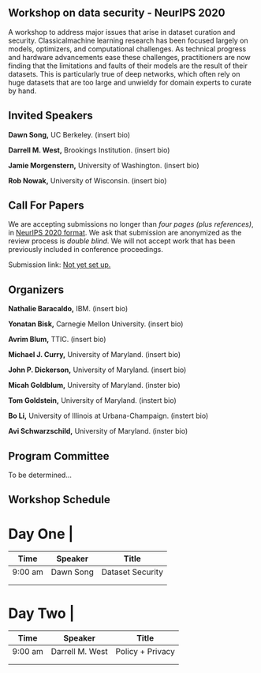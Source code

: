 ## Workshop on data security - NeurIPS 2020

A workshop to address major issues that arise in dataset curation and security. Classicalmachine learning research has been focused largely on models,  optimizers,  and computational challenges. As technical progress and hardware advancements ease these challenges, practitioners are now finding that the limitations and faults of their models are the result of their datasets. This is particularly true of deep networks, which often rely on huge datasets that are too large and unwieldy for domain experts to curate by hand.

## Invited Speakers
**Dawn Song,** UC Berkeley. (insert bio)

**Darrell M. West,** Brookings Institution. (insert bio)

**Jamie Morgenstern,** University of Washington. (insert bio)

**Rob Nowak,** University of Wisconsin. (insert bio)

## Call For Papers
We are accepting submissions no longer than _four pages (plus references)_, in [NeurIPS 2020 format](https://neurips.cc/Conferences/2020/PaperInformation/StyleFiles). We ask that submission are anonymized as the review process is _double blind_. We will not accept work that has been previously included in conference proceedings.

Submission link: [Not yet set up.](https://youtu.be/eo5Wr0Ndd68?t=42)

## Organizers
**Nathalie Baracaldo,** IBM. (insert bio)

**Yonatan Bisk,** Carnegie Mellon University. (insert bio)

**Avrim Blum,** TTIC. (insert bio)

**Michael J. Curry,** University of Maryland. (insert bio)

**John P. Dickerson,** University of Maryland. (insert bio)

**Micah Goldblum,** University of Maryland. (inster bio)

**Tom Goldstein,** University of Maryland. (instert bio)

**Bo Li,** University of Illinois at Urbana-Champaign. (instert bio)

**Avi Schwarzschild,** University of Maryland. (inster bio)


## Program Committee
To be determined...

## Workshop Schedule
# Day One                                   	|
| Time    	| Speaker   	| Title            	|
|---------	|-----------	|------------------	|
| 9:00 am 	| Dawn Song 	| Dataset Security 	|
|         	|           	|                  	|
|         	|           	|                  	|

# Day Two                                  	|
| Time    	| Speaker   	    | Title            	|
|---------	|---------------	|------------------	|
| 9:00 am 	| Darrell M. West	| Policy + Privacy	|
|         	|           	    |                  	|
|         	|           	    |                  	|
